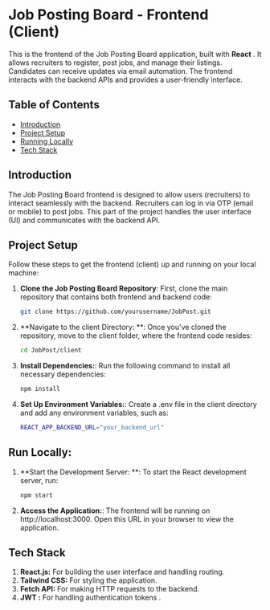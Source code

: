# Job Posting Board - Frontend (Client)

This is the frontend of the Job Posting Board application, built with **React** . It allows recruiters to register, post jobs, and manage their listings. Candidates can  receive updates via email automation. The frontend interacts with the backend APIs and provides a user-friendly interface.

## Table of Contents
- [Introduction](#introduction)
- [Project Setup](#project-setup)
- [Running Locally](#running-locally)
- [Tech Stack](#tech-stack)


## Introduction

The Job Posting Board frontend is designed to allow users (recruiters) to interact seamlessly with the backend. Recruiters can log in via OTP (email or mobile) to post jobs. This part of the project handles the user interface (UI) and communicates with the backend API.

## Project Setup

Follow these steps to get the frontend (client) up and running on your local machine:

1. **Clone the Job Posting Board Repository**:
   First, clone the main repository that contains both frontend and backend code:
   ```bash
   git clone https://github.com/yourusername/JobPost.git

2. **Navigate to the client Directory: **:
   Once you've cloned the repository, move to the client folder, where the frontend code resides:
   ```bash
   cd JobPost/client

3. **Install Dependencies:**:
   Run the following command to install all necessary dependencies:
   ```bash
   npm install
4. **Set Up Environment Variables:**:
   Create a .env file in the client directory and add any environment variables, such as:
   ```bash
   REACT_APP_BACKEND_URL="your_backend_url"

## Run Locally:
1. **Start the Development Server: **:
   To start the React development server, run:
   ```bash
   npm start
1. **Access the Application:**:
   The frontend will be running on http://localhost:3000. Open this URL in your browser to view the application.

## Tech Stack
1. **React.js:** For building the user interface and handling routing.
2. **Tailwind CSS:** For styling the application.
3. **Fetch API:** For making HTTP requests to the backend.
4. **JWT :** For handling authentication tokens .
